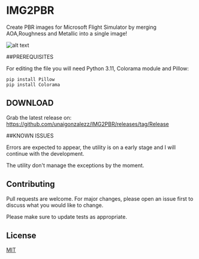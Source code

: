 # IMG2PBR
Create PBR images for Microsoft Flight Simulator by merging AOA,Roughness and Metallic into a single image!

![alt text](https://i.ibb.co/r2F2M9Y/1.png)

##PREREQUISITES

For editing the file you will need Python 3.11, Colorama module and Pillow:

`pip install Pillow`  
`pip install Colorama` 

## DOWNLOAD
Grab the latest release on: https://github.com/unaigonzalezz/IMG2PBR/releases/tag/Release

##KNOWN ISSUES

Errors are expected to appear, the utility is on a early stage and I will continue with the development.

The utility don't manage the exceptions by the moment.


## Contributing
Pull requests are welcome. For major changes, please open an issue first to discuss what you would like to change.

Please make sure to update tests as appropriate.

## License
[MIT](https://choosealicense.com/licenses/mit/)













